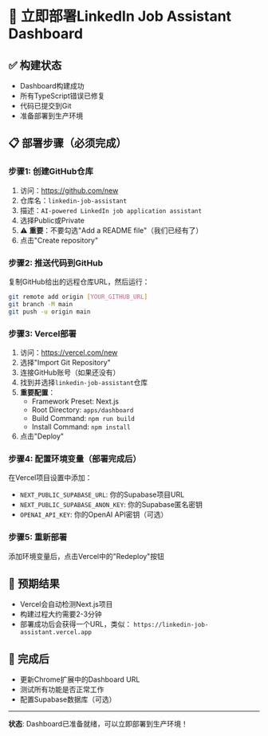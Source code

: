 # 🚀 立即部署LinkedIn Job Assistant Dashboard

## ✅ 构建状态
- Dashboard构建成功
- 所有TypeScript错误已修复
- 代码已提交到Git
- 准备部署到生产环境

## 📋 部署步骤（必须完成）

### 步骤1: 创建GitHub仓库
1. 访问：https://github.com/new
2. 仓库名：`linkedin-job-assistant`
3. 描述：`AI-powered LinkedIn job application assistant`
4. 选择Public或Private
5. ⚠️ **重要**：不要勾选"Add a README file"（我们已经有了）
6. 点击"Create repository"

### 步骤2: 推送代码到GitHub
复制GitHub给出的远程仓库URL，然后运行：
```bash
git remote add origin [YOUR_GITHUB_URL]
git branch -M main
git push -u origin main
```

### 步骤3: Vercel部署
1. 访问：https://vercel.com/new
2. 选择"Import Git Repository"
3. 连接GitHub账号（如果还没有）
4. 找到并选择`linkedin-job-assistant`仓库
5. **重要配置**：
   - Framework Preset: Next.js
   - Root Directory: `apps/dashboard`
   - Build Command: `npm run build`
   - Install Command: `npm install`
6. 点击"Deploy"

### 步骤4: 配置环境变量（部署完成后）
在Vercel项目设置中添加：
- `NEXT_PUBLIC_SUPABASE_URL`: 你的Supabase项目URL
- `NEXT_PUBLIC_SUPABASE_ANON_KEY`: 你的Supabase匿名密钥
- `OPENAI_API_KEY`: 你的OpenAI API密钥（可选）

### 步骤5: 重新部署
添加环境变量后，点击Vercel中的"Redeploy"按钮

## 🎯 预期结果
- Vercel会自动检测Next.js项目
- 构建过程大约需要2-3分钟
- 部署成功后会获得一个URL，类似：
  `https://linkedin-job-assistant.vercel.app`

## 🔗 完成后
- 更新Chrome扩展中的Dashboard URL
- 测试所有功能是否正常工作
- 配置Supabase数据库（可选）

---
**状态**: Dashboard已准备就绪，可以立即部署到生产环境！